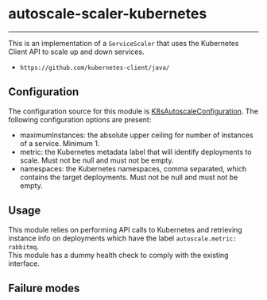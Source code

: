# autoscale-scaler-kubernetes

---

 This is an implementation of a `ServiceScaler` that uses the Kubernetes Client API 
 to scale up and down services.
 - `https://github.com/kubernetes-client/java/`

## Configuration

 The configuration source for this module is [K8sAutoscaleConfiguration](https://github.com/Autoscaler/autoscaler/blob/develop/autoscale-kubernetes-container/src/main/config/cfg~caf~autoscaler~K8sAutoscaleConfiguration.js).
 The following configuration options are present:

 - maximumInstances: the absolute upper ceiling for number of instances of a
 service. Minimum 1.
 - metric: the Kubernetes metadata label that will identify deployments
 to scale.  Must not be null and must not be empty.
 - namespaces: the Kubernetes namespaces, comma separated, which contains the target deployments.
 Must not be null and must not be empty.

## Usage

 This module relies on performing API calls to Kubernetes and retrieving instance info on deployments 
 which have the label `autoscale.metric: rabbitmq`.   
 This module has a dummy health check to comply with the existing interface.

## Failure modes

